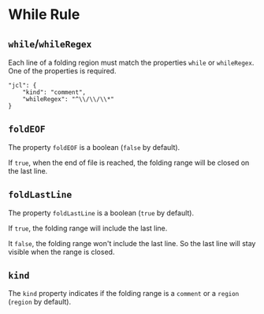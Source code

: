 # While Rule

## `while`/`whileRegex`

Each line of a folding region must match the properties `while` or `whileRegex`. One of the properties is required.

```
"jcl": {
    "kind": "comment",
    "whileRegex": "^\\/\\/\\*"
}
```

## `foldEOF`

The property `foldEOF` is a boolean (`false` by default).

If `true`, when the end of file is reached, the folding range will be closed on the last line.

## `foldLastLine`

The property `foldLastLine` is a boolean (`true` by default).

If `true`, the folding range will include the last line.

It `false`, the folding range won't include the last line. So the last line will stay visible when the range is closed.

## `kind`

The `kind` property indicates if the folding range is a `comment` or a `region` (`region` by default).
